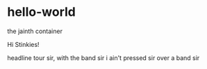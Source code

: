 # hello-world
the jainth container

Hi Stinkies!

headline tour sir, with the band sir
i ain't pressed sir over a band sir
